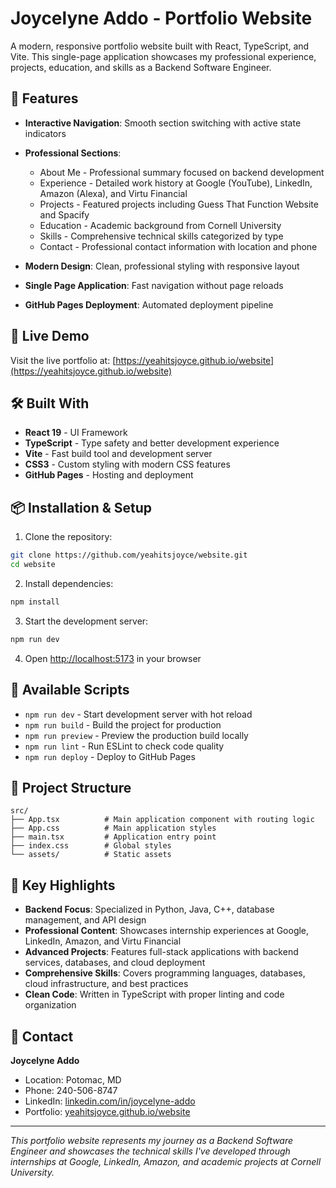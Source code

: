 # Joycelyne Addo - Portfolio Website

A modern, responsive portfolio website built with React, TypeScript, and Vite. This single-page application showcases my professional experience, projects, education, and skills as a Backend Software Engineer.

## 🌟 Features

- **Interactive Navigation**: Smooth section switching with active state indicators
- **Professional Sections**:
  - About Me - Professional summary focused on backend development
  - Experience - Detailed work history at Google (YouTube), LinkedIn, Amazon (Alexa), and Virtu Financial
  - Projects - Featured projects including Guess That Function Website and Spacify
  - Education - Academic background from Cornell University
  - Skills - Comprehensive technical skills categorized by type
  - Contact - Professional contact information with location and phone

- **Modern Design**: Clean, professional styling with responsive layout
- **Single Page Application**: Fast navigation without page reloads
- **GitHub Pages Deployment**: Automated deployment pipeline

## 🚀 Live Demo

Visit the live portfolio at: [https://yeahitsjoyce.github.io/website](https://yeahitsjoyce.github.io/website)

## 🛠️ Built With

- **React 19** - UI Framework
- **TypeScript** - Type safety and better development experience
- **Vite** - Fast build tool and development server
- **CSS3** - Custom styling with modern CSS features
- **GitHub Pages** - Hosting and deployment

## 📦 Installation & Setup

1. Clone the repository:
```bash
git clone https://github.com/yeahitsjoyce/website.git
cd website
```

2. Install dependencies:
```bash
npm install
```

3. Start the development server:
```bash
npm run dev
```

4. Open [http://localhost:5173](http://localhost:5173) in your browser

## 🔧 Available Scripts

- `npm run dev` - Start development server with hot reload
- `npm run build` - Build the project for production
- `npm run preview` - Preview the production build locally
- `npm run lint` - Run ESLint to check code quality
- `npm run deploy` - Deploy to GitHub Pages

## 📁 Project Structure

```
src/
├── App.tsx          # Main application component with routing logic
├── App.css          # Main application styles
├── main.tsx         # Application entry point
├── index.css        # Global styles
└── assets/          # Static assets
```

## 🎨 Key Highlights

- **Backend Focus**: Specialized in Python, Java, C++, database management, and API design
- **Professional Content**: Showcases internship experiences at Google, LinkedIn, Amazon, and Virtu Financial
- **Advanced Projects**: Features full-stack applications with backend services, databases, and cloud deployment
- **Comprehensive Skills**: Covers programming languages, databases, cloud infrastructure, and best practices
- **Clean Code**: Written in TypeScript with proper linting and code organization

## 📧 Contact

**Joycelyne Addo**
- Location: Potomac, MD
- Phone: 240-506-8747
- LinkedIn: [linkedin.com/in/joycelyne-addo](https://www.linkedin.com/in/joycelyne-addo/)
- Portfolio: [yeahitsjoyce.github.io/website](https://yeahitsjoyce.github.io/website)

---

*This portfolio website represents my journey as a Backend Software Engineer and showcases the technical skills I've developed through internships at Google, LinkedIn, Amazon, and academic projects at Cornell University.*
